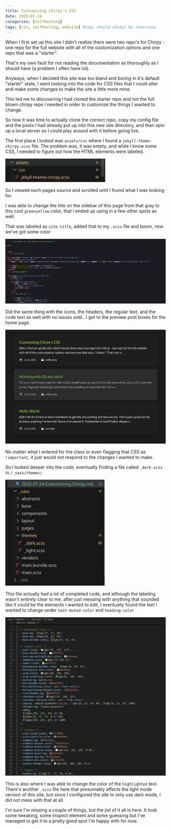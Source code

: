 ```yaml
--- 
title: Customizing Chirpy's CSS
date: 2025-07-24
categories: [selfhosting]
tags: [css, selfhosting, website] #tags should always be lowercase
---
```


When I first set up this site I didn't realize there were two repo's for Chirpy - one repo for the full website with all of the customization options and one repo that was a "starter". 

That's my own fault for not reading the documentation as thoroughly as I should have (a problem I often have lol).

Anyways, when I decided this site was too bland and boring in it's default "starter" state, I went looking into the code for CSS files that I could alter and make some changes to make the site a little more mine.

This led me to discovering I had cloned the starter repo and not the full blown chirpy repo I needed in order to customize the things I wanted to change. 

So now it was time to actually clone the correct repo, copy my config file and the posts I had already put up into this new site directory, and then spin up a local server so I could play around with it before going live.

The first place I looked was ``assets/css`` where I found a ``jekyll-theme-chirpy.scss`` file. The problem was, it was empty, and while I know some CSS, I needed to figure out how the HTML elements were labeled.

![assets-folder](/assets/img/assetsfolder.png)

So I viewed each pages source and scrolled until I found what I was looking for.

I was able to change the title on the sidebar of this page from that gray to this cool ``greenyellow`` color, that I ended up using in a few other spots as well.

That was labeled as ``site-title``, added that to my ``.scss`` file and boom, now we've got some color

![source](/assets/img/inspect2.png)

Did the same thing with the icons, the headers, the regular text, and the code text as well with no issues until...I got to the preview post boxes for the home page. 

![post-preview](/assets/img/post_preview.png)

No matter what I entered for the class or even flagging that CSS as ``!important``, it just would not respond to the changes I wanted to make.

So I looked deeper into the code, eventually finding a file called ``_dark.scss`` in ``/_sass/themes/``

![darkcss](/assets/img/darkcss.png)

This file actually had a lot of completed code, and although the labeling wasn't entirely clear to me, after just messing with anything that sounded like it could be the elements I wanted to edit, I eventually found the text I wanted to change under ``text-muted-color`` and ``heading-color``

![css](/assets/img/css.png)

This is also where I was able to change the color of the ``highlighted`` text. There's another ``.scss`` file here that presumably affects the light mode version of this site, but since I configured the site to only use dark mode, I did not mess with that at all.

I'm sure I'm missing a couple of things, but the jist of it all is here. It took some tweaking, some inspect element and some guessing but I've managed to get it to a pretty good spot I'm happy with for now.

